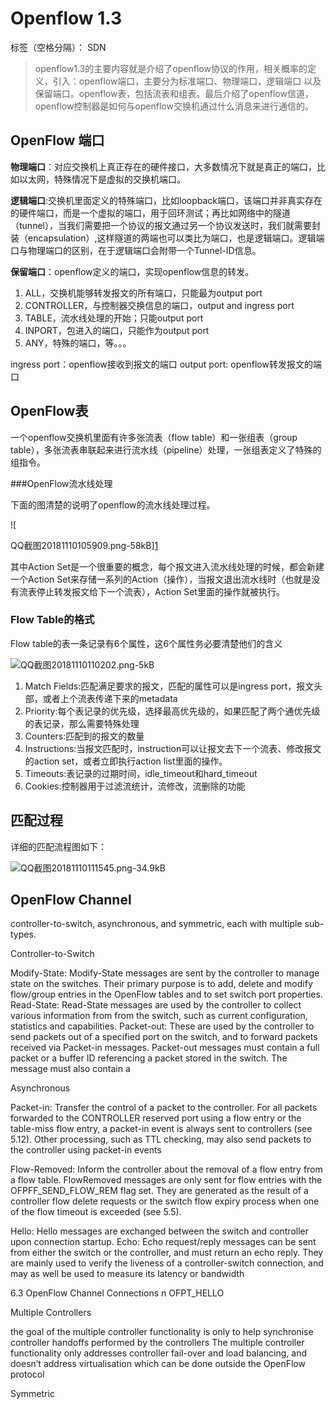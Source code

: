 # Openflow 1.3

标签（空格分隔）： SDN

> openflow1.3的主要内容就是介绍了openflow协议的作用，相关概率的定义，引入：openflow端口，主要分为标准端口、物理端口，逻辑端口 以及保留端口。openflow表，包括流表和组表。最后介绍了openflow信道，openflow控制器是如何与openflow交换机通过什么消息来进行通信的。


## OpenFlow 端口

**物理端口**：对应交换机上真正存在的硬件接口，大多数情况下就是真正的端口，比如以太网，特殊情况下是虚拟的交换机端口。

**逻辑端口**:交换机里面定义的特殊端口，比如loopback端口，该端口并非真实存在的硬件端口，而是一个虚拟的端口，用于回环测试；再比如网络中的隧道（tunnel），当我们需要把一个协议的报文通过另一个协议发送时，我们就需要封装（encapsulation）,这样隧道的两端也可以类比为端口，也是逻辑端口。逻辑端口与物理端口的区别，在于逻辑端口会附带一个Tunnel-ID信息。

**保留端口**：openflow定义的端口，实现openflow信息的转发。

1. ALL，交换机能够转发报文的所有端口，只能最为output port
2. CONTROLLER，与控制器交换信息的端口，output and ingress port
3. TABLE，流水线处理的开始；只能output port
4. INPORT，包进入的端口，只能作为output port
5. ANY，特殊的端口，等。。。

ingress port：openflow接收到报文的端口
output port: openflow转发报文的端口


## OpenFlow表

一个openflow交换机里面有许多张流表（flow table）和一张组表（group table），多张流表串联起来进行流水线（pipeline）处理，一张组表定义了特殊的组指令。

###OpenFlow流水线处理

下面的图清楚的说明了openflow的流水线处理过程。

![

QQ截图20181110105909.png-58kB][1]

其中Action Set是一个很重要的概念，每个报文进入流水线处理的时候，都会新建一个Action Set来存储一系列的Action（操作），当报文退出流水线时（也就是没有流表停止转发报文给下一个流表），Action Set里面的操作就被执行。

### Flow Table的格式
Flow table的表一条记录有6个属性，这6个属性务必要清楚他们的含义

![QQ截图20181110110202.png-5kB][2]

1. Match Fields:匹配满足要求的报文，匹配的属性可以是ingress port，报文头部，或者上个流表传递下来的metadata
2. Priority:每个表记录的优先级，选择最高优先级的，如果匹配了两个通优先级的表记录，那么需要特殊处理
3. Counters:匹配到的报文的数量
4. Instructions:当报文匹配时，instruction可以让报文去下一个流表、修改报文的action set，或者立即执行action list里面的操作。
5. Timeouts:表记录的过期时间，idle_timeout和hard_timeout
6. Cookies:控制器用于过滤流统计，流修改，流删除的功能


## 匹配过程

详细的匹配流程图如下：

![QQ截图20181110111545.png-34.9kB][3]

## OpenFlow Channel


controller-to-switch, asynchronous, and symmetric,
each with multiple sub-types. 

Controller-to-Switch

Modify-State: Modify-State messages are sent by the controller to manage state on the switches.
Their primary purpose is to add, delete and modify flow/group entries in the OpenFlow tables and to set
switch port properties.
Read-State: Read-State messages are used by the controller to collect various information from
from the switch, such as current configuration, statistics and capabilities.
Packet-out: These are used by the controller to send packets out of a specified port on the switch,
and to forward packets received via Packet-in messages. Packet-out messages must contain a full packet or
a buffer ID referencing a packet stored in the switch. The message must also contain a

Asynchronous

Packet-in: Transfer the control of a packet to the controller. For all packets forwarded to the
CONTROLLER reserved port using a flow entry or the table-miss flow entry, a packet-in event is always
sent to controllers (see 5.12). Other processing, such as TTL checking, may also send packets to the
controller using packet-in events

Flow-Removed: Inform the controller about the removal of a flow entry from a flow table. FlowRemoved messages are only sent for flow entries with the OFPFF_SEND_FLOW_REM flag set. They are
generated as the result of a controller flow delete requests or the switch flow expiry process when one of the
flow timeout is exceeded (see 5.5).

Hello: Hello messages are exchanged between the switch and controller upon connection startup.
Echo: Echo request/reply messages can be sent from either the switch or the controller, and must
return an echo reply. They are mainly used to verify the liveness of a controller-switch connection, and may
as well be used to measure its latency or bandwidth

6.3 OpenFlow Channel Connections
n OFPT_HELLO 


 Multiple Controllers

the goal of the multiple controller functionality is only
to help synchronise controller handoffs performed by the controllers
The multiple controller functionality
only addresses controller fail-over and load balancing, and doesn’t address virtualisation which can be done
outside the OpenFlow protocol


 Symmetric

[1]: http://static.zybuluo.com/ochar-bird/vhc0yaisqqfo09k7zrine9g5/QQ%E6%88%AA%E5%9B%BE20181110105909.png
[2]: http://static.zybuluo.com/ochar-bird/2nblwhszntlfu5eafhuzzwhh/QQ%E6%88%AA%E5%9B%BE20181110110202.png
[3]: http://static.zybuluo.com/ochar-bird/35w4snywzzvupw46db7c1liq/QQ%E6%88%AA%E5%9B%BE20181110111545.png

  